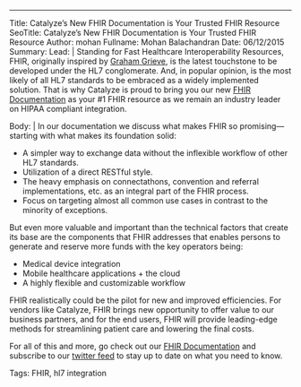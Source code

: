 ---
Title: Catalyze’s New FHIR Documentation is Your Trusted FHIR Resource
SeoTitle: Catalyze’s New FHIR Documentation is Your Trusted FHIR Resource
Author: mohan
Fullname: Mohan Balachandran
Date: 06/12/2015
Summary: 
Lead: |
Standing for Fast Healthcare Interoperability Resources, FHIR, originally inspired by [Graham Grieve](http://www.healthintersections.com.au/), is the latest touchstone to be developed under the HL7 conglomerate. And, in popular opinion, is the most likely of all HL7 standards to be embraced as a widely implemented solution. That is why Catalyze is proud to bring you our new [FHIR Documentation](https://fhir.catalyze.io) as your #1 FHIR resource  as we remain an industry leader on HIPAA compliant integration.

Body: |
In our documentation we discuss what makes FHIR so promising—starting with what makes its foundation solid:

- A simpler way to exchange data without the inflexible workflow of other HL7 standards.
- Utilization of a direct RESTful style.
- The heavy emphasis on connectathons, convention and referral implementations, etc. as an integral part of the FHIR process.
- Focus on targeting almost all common use cases in contrast to the minority of exceptions.

But even more valuable and important than the technical factors that create its base are the components that FHIR addresses that enables persons to generate and reserve more funds with the key operators being:

- Medical device integration
- Mobile healthcare applications + the cloud
- A highly flexible and customizable workflow

FHIR realistically could be the pilot for new and improved efficiencies. For vendors like Catalyze, FHIR brings new opportunity to offer value to our business partners, and for the end users, FHIR will provide leading-edge methods for streamlining patient care and lowering the final costs. 

For all of this and more, go check out our [FHIR Documentation](https://fhir.catalyze.io) and subscribe to our [twitter feed](https://twitter.com/catalyzeio) to stay up to date on what you need to know.

Tags: FHIR, hl7 integration